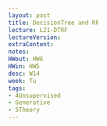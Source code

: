 ```yaml
---
layout: post
title: DecisionTree and RF
lecture: L21-DTRF
lectureVersion: 
extraContent: 
notes:
HWout: HW6
HWin: HW5
desc: W14
week: Tu
tags:
- 4Unsupervised
- Generative
- 5Theory
---
```

